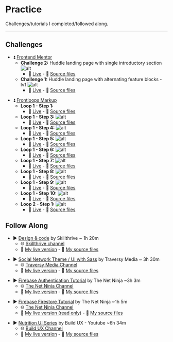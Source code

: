 # Practice

Challenges/tutorials I completed/followed along.

-----------

## Challenges

+ :arrow_double_up: [Frontend Mentor](https://www.frontendmentor.io/challenges)
  + __Challenge 2:__ Huddle landing page with single introductory section ![alt](frontend-mentor-ch2/starter-files/design/desktop-preview.jpg)
    + :green_heart: [Live](https://gabysantosw.github.io/practice/frontend-mentor-ch2/) - :file_folder: [Source files](https://github.com/gabysantosw/practice/tree/master/frontend-mentor-ch2)
  + __Challenge 1:__ Huddle landing page with alternating feature blocks - lv1 ![alt](frontend-mentor-ch1/starter-files/design/desktop-preview.jpg)
    + :green_heart: [Live](https://gabysantosw.github.io/practice/frontend-mentor-ch1/) - :file_folder: [Source files](https://github.com/gabysantosw/practice/tree/master/frontend-mentor-ch1)


- :arrow_double_up: [Frontloops Markup](https://frontloops.io/)
  - __Loop 1 - Step 1:__ 
    -  :green_heart: [Live](https://gabysantosw.github.io/practice/frontloops-markup/Loop1-Step2/assets/index.html) - :file_folder: [Source files](https://github.com/gabysantosw/practice/tree/master/frontloops-markup/Loop1-Step2/assets/)
  - __Loop 1 - Step 3:__ ![alt](frontloops-markup/Loop1-Step3/design/Loop%201%20-%20Step%203.png)
    -  :green_heart: [Live](https://gabysantosw.github.io/practice/frontloops-markup/Loop1-Step3/assets/index.html) - :file_folder: [Source files](https://github.com/gabysantosw/practice/tree/master/frontloops-markup/Loop1-Step3/assets/)
  - __Loop 1 - Step 4:__ ![alt](frontloops-markup/Loop1-Step4/design/Loop%201%20-%20Step%204.png)
    -  :green_heart: [Live](https://gabysantosw.github.io/practice/frontloops-markup/Loop1-Step4/assets/index.html) - :file_folder: [Source files](https://github.com/gabysantosw/practice/tree/master/frontloops-markup/Loop1-Step4/assets/)
  - __Loop 1 - Step 5:__ ![alt](frontloops-markup/Loop1-Step5/design/Loop%201%20-%20Step%205.png)
    -  :green_heart: [Live](https://gabysantosw.github.io/practice/frontloops-markup/Loop1-Step5/assets/index.html) - :file_folder: [Source files](https://github.com/gabysantosw/practice/tree/master/frontloops-markup/Loop1-Step5/assets/)
  - __Loop 1 - Step 6:__ ![alt](frontloops-markup/Loop1-Step6/design/Loop%201%20-%20Step%206.png)
    -  :green_heart: [Live](https://gabysantosw.github.io/practice/frontloops-markup/Loop1-Step6/assets/index.html) - :file_folder: [Source files](https://github.com/gabysantosw/practice/tree/master/frontloops-markup/Loop1-Step2/assets/)
  - __Loop 1 - Step 7:__ ![alt](frontloops-markup/Loop1-Step7/design/Loop%201%20-%20Step%207.png)
    -  :green_heart: [Live](https://gabysantosw.github.io/practice/frontloops-markup/Loop1-Step7/assets/index.html) - :file_folder: [Source files](https://github.com/gabysantosw/practice/tree/master/frontloops-markup/Loop1-Step7/assets/)
  - __Loop 1 - Step 8:__ ![alt](frontloops-markup/Loop1-Step8/design/Loop%201%20-%20Step%208.png)
    -  :green_heart: [Live](https://gabysantosw.github.io/practice/frontloops-markup/Loop1-Step8/assets/index.html) - :file_folder: [Source files](https://github.com/gabysantosw/practice/tree/master/frontloops-markup/Loop1-Step8/assets/)
  - __Loop 1 - Step 9:__ ![alt](frontloops-markup/Loop1-Step9/design/Loop%201%20-%20Step%209.png)
    -  :green_heart: [Live](https://gabysantosw.github.io/practice/frontloops-markup/Loop1-Step9/assets/index.html) - :file_folder: [Source files](https://github.com/gabysantosw/practice/tree/master/frontloops-markup/Loop1-Step9/assets/)
  - __Loop 1 - Step 10:__ ![alt](frontloops-markup/Loop1-Step10/design/Loop%201%20-%20Step%2010.png)
    -  :green_heart: [Live](https://gabysantosw.github.io/practice/frontloops-markup/Loop1-Step10/assets/index.html) - :file_folder: [Source files](https://github.com/gabysantosw/practice/tree/master/frontloops-markup/Loop1-Step10/assets/)
  - __Loop 2 - Step 1:__ ![alt](frontloops-markup/Loop2-Step1/design/Loop%202%20-%20Step%201.png)
    -  :green_heart: [Live](https://gabysantosw.github.io/practice/frontloops-markup/Loop2-Step1/assets/index.html) - :file_folder: [Source files](https://github.com/gabysantosw/practice/tree/master/frontloops-markup/Loop2-Step1/assets/)
  


## Follow Along

- :arrow_forward: [Design & code](https://www.youtube.com/watch?v=88-XCq0Tezg&list=PLW0RabRDhwwzLQfL8E9SIJtZioPAc8MPn) by Skillthrive ~ 1h 20m
  - :globe_with_meridians: [Skillthrive channel](https://www.youtube.com/channel/UCvHKiUI75ytqUcN851fRR2w/playlists)
  - :green_heart: [My live version](https://gabysantosw.github.io/practice/travely) - :file_folder: [My source files](https://github.com/gabysantosw/practice/tree/master/travely)

* :arrow_forward: [Social Network Theme / UI with Sass](https://www.youtube.com/playlist?list=PLillGF-Rfqba3xeEvDzIcUCxwMlGiewfV) by Traversy Media ~ 3h 30m
  * :globe_with_meridians: [Traversy Media Channel](https://www.youtube.com/user/TechGuyWeb/featured)
  * :green_heart: [My live version](https://gabysantosw.github.io/practice/social-network-ui/dist) - :file_folder: [My source files](https://github.com/gabysantosw/practice/tree/master/social-network-ui)

- :arrow_forward: [Firebase Authentication Tutorial](https://www.youtube.com/playlist?list=PL4cUxeGkcC9jUPIes_B8vRjn1_GaplOPQ) by The Net Ninja ~3h 3m
  - :globe_with_meridians: [The Net Ninja Channel](https://www.youtube.com/channel/UCW5YeuERMmlnqo4oq8vwUpg)
  - :green_heart: [My live version](https://gabysantosw.github.io/practice/firebase-authentication/) - :file_folder: [My source files](https://github.com/gabysantosw/practice/tree/master/firebase-authentication)

+ :arrow_forward: [Firebase Firestore Tutorial](https://www.youtube.com/playlist?list=PL4cUxeGkcC9itfjle0ji1xOZ2cjRGY_WB) by The Net Ninja ~1h 5m
  + :globe_with_meridians: [The Net Ninja Channel](https://www.youtube.com/channel/UCW5YeuERMmlnqo4oq8vwUpg)
  + :green_heart: [My live version (read only)](https://gabysantosw.github.io/practice/firebase-firestore/) - :file_folder: [My source files](https://github.com/gabysantosw/practice/tree/master/firebase-firestore)

* :arrow_forward: [Nutrition UI Series](https://www.youtube.com/watch?v=Z8LFbc3zFTE&list=PLKFUh46KjXESnnC7TZwd_qc-GwdPRiOnl) by Build UX - Youtube ~6h 34m
  * :globe_with_meridians: [Build UX Channel](https://www.youtube.com/channel/UCHTt4tr25_wdGiJQcKD8wzA)
  * :green_heart: [My live version](https://gabysantosw.github.io/practice/nutrition-ui/) - :file_folder: [My source files](https://github.com/gabysantosw/practice/tree/master/nutrition-ui)
